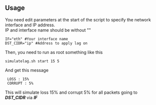 ## **Usage**
You need edit parameters at the start of the script to specify the network interface and IP address. <br /> IP and interface name should be without ""
```
IF="eth" #Your interface name
DST_CIDR="ip" #Address to apply lag on
```
Then, you need to run as root something like this
```
simulatelag.sh start 15 5
```
And get this message
```
 LOSS : 15%
 CORRUPT : 5%
```
This will simulate loss 15% and corrupt 5% for all packets going to ***DST_CIDR*** via ***IF*** 

